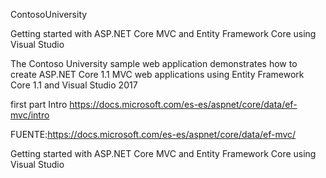 ContosoUniversity

Getting started with ASP.NET Core MVC and Entity Framework Core using Visual Studio

The Contoso University sample web application demonstrates how to create ASP.NET Core 1.1 MVC web applications using Entity Framework Core 1.1 and Visual Studio 2017


first part Intro
https://docs.microsoft.com/es-es/aspnet/core/data/ef-mvc/intro


FUENTE:https://docs.microsoft.com/es-es/aspnet/core/data/ef-mvc/





Getting started with ASP.NET Core MVC and Entity Framework Core using Visual Studio
